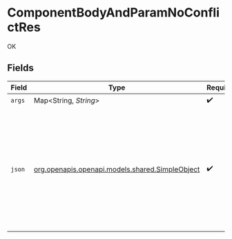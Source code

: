 # ComponentBodyAndParamNoConflictRes

OK


## Fields

| Field                                                                                                                                                          | Type                                                                                                                                                           | Required                                                                                                                                                       | Description                                                                                                                                                    |
| -------------------------------------------------------------------------------------------------------------------------------------------------------------- | -------------------------------------------------------------------------------------------------------------------------------------------------------------- | -------------------------------------------------------------------------------------------------------------------------------------------------------------- | -------------------------------------------------------------------------------------------------------------------------------------------------------------- |
| `args`                                                                                                                                                         | Map<String, *String*>                                                                                                                                          | :heavy_check_mark:                                                                                                                                             | N/A                                                                                                                                                            |
| `json`                                                                                                                                                         | [org.openapis.openapi.models.shared.SimpleObject](../../models/shared/SimpleObject.md)                                                                         | :heavy_check_mark:                                                                                                                                             | A simple object that uses all our supported primitive types and enums and has optional properties.<br/><br/>[A link to the external docs.](https://speakeasy.com/docs) |